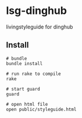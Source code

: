 lsg-dinghub
===========

livingstyleguide for dinghub

## Install

    # bundle
    bundle install

    # run rake to compile
    rake

    # start guard
    guard

    # open html file
    open public/styleguide.html
